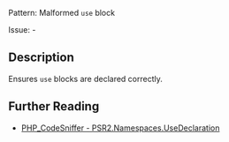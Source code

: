 Pattern: Malformed `use` block

Issue: -

## Description

Ensures `use` blocks are declared correctly.

## Further Reading

* [PHP_CodeSniffer - PSR2.Namespaces.UseDeclaration](https://github.com/PHPCSStandards/PHP_CodeSniffer/blob/master/src/Standards/PSR2/Sniffs/Namespaces/UseDeclarationSniff.php)